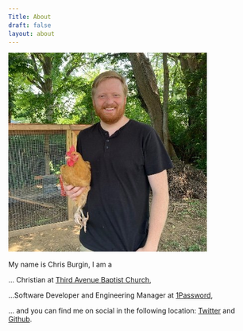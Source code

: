 ```yaml
---
Title: About
draft: false
layout: about
---
```


![Chris Burgin holding a buff orpington chicken](/images/profile.jpg)

My name is Chris Burgin, I am a 

... Christian at [Third Avenue Baptist Church](https://thirdavenue.org/), 

...Software Developer and Engineering Manager at [1Password](https://1password.com/), 

... and you can find me on social in the following location: [Twitter](https://twitter.com/_chrisburgin) and [Github](https://github.com/chris-burgin).

